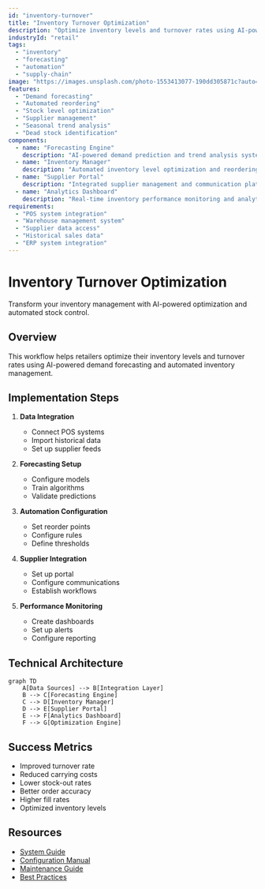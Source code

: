 ```yaml
---
id: "inventory-turnover"
title: "Inventory Turnover Optimization"
description: "Optimize inventory levels and turnover rates using AI-powered demand forecasting and automated inventory management."
industryId: "retail"
tags:
  - "inventory"
  - "forecasting"
  - "automation"
  - "supply-chain"
image: "https://images.unsplash.com/photo-1553413077-190dd305871c?auto=format&fit=crop&w=800&q=80"
features:
  - "Demand forecasting"
  - "Automated reordering"
  - "Stock level optimization"
  - "Supplier management"
  - "Seasonal trend analysis"
  - "Dead stock identification"
components:
  - name: "Forecasting Engine"
    description: "AI-powered demand prediction and trend analysis system"
  - name: "Inventory Manager"
    description: "Automated inventory level optimization and reordering system"
  - name: "Supplier Portal"
    description: "Integrated supplier management and communication platform"
  - name: "Analytics Dashboard"
    description: "Real-time inventory performance monitoring and analytics"
requirements:
  - "POS system integration"
  - "Warehouse management system"
  - "Supplier data access"
  - "Historical sales data"
  - "ERP system integration"
---
```


# Inventory Turnover Optimization

Transform your inventory management with AI-powered optimization and automated stock control.

## Overview

This workflow helps retailers optimize their inventory levels and turnover rates using AI-powered demand forecasting and automated inventory management.

## Implementation Steps

1. **Data Integration**
   - Connect POS systems
   - Import historical data
   - Set up supplier feeds

2. **Forecasting Setup**
   - Configure models
   - Train algorithms
   - Validate predictions

3. **Automation Configuration**
   - Set reorder points
   - Configure rules
   - Define thresholds

4. **Supplier Integration**
   - Set up portal
   - Configure communications
   - Establish workflows

5. **Performance Monitoring**
   - Create dashboards
   - Set up alerts
   - Configure reporting

## Technical Architecture

```mermaid
graph TD
    A[Data Sources] --> B[Integration Layer]
    B --> C[Forecasting Engine]
    C --> D[Inventory Manager]
    D --> E[Supplier Portal]
    E --> F[Analytics Dashboard]
    F --> G[Optimization Engine]
```

## Success Metrics

- Improved turnover rate
- Reduced carrying costs
- Lower stock-out rates
- Better order accuracy
- Higher fill rates
- Optimized inventory levels

## Resources

- [System Guide](./docs/architecture.md)
- [Configuration Manual](./docs/configuration.md)
- [Maintenance Guide](./docs/maintenance.md)
- [Best Practices](./docs/best-practices.md)